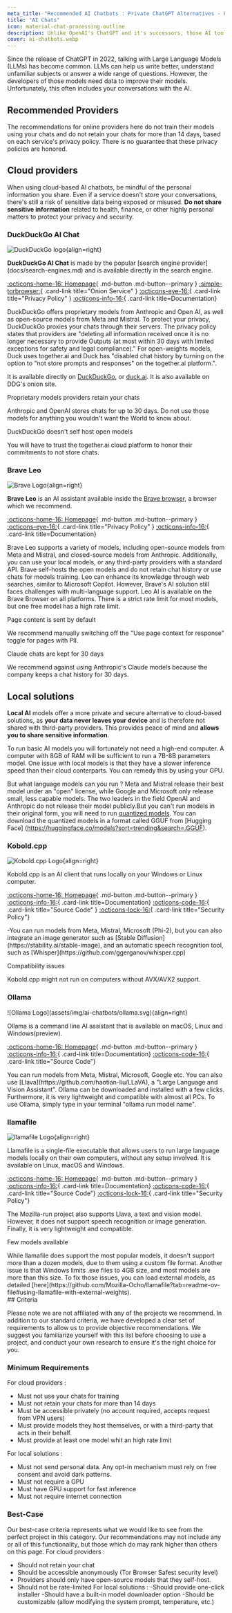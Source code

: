 ```yaml
---
meta_title: "Recommended AI Chatbots : Private ChatGPT Alternatives - Privacy Guides"
title: "AI Chats"
icon: material-chat-processing-outline
description: Unlike OpenAI's ChatGPT and it's successors, those AI tools do not train their models using your conversations.
cover: ai-chatbots.webp
---
```

Since the release of ChatGPT in 2022, talking with Large Language Models (LLMs) has become common. LLMs can help us write better, understand unfamiliar subjects or answer a wide range of questions. However, the developers of those models need data to improve their models. Unfortunately, this often includes your conversations with the AI.

## Recommended Providers

The recommendations for online providers here do not train their models using your chats and do not retain your chats for more than 14 days, based on each service's privacy policy. There is no guarantee that these privacy policies are honored.

## Cloud providers
When using cloud-based AI chatbots, be mindful of the personal information you share. Even if a service doesn't store your conversations, there's still a risk of sensitive data being exposed or misused. **Do not share sensitive information** related to health, finance, or other highly personal matters to protect your privacy and security.

### DuckDuckGo AI Chat
<div class="admonition recommendation" markdown>

![DuckDuckGo logo](assets/img/ai-chatbots/duckai.svg){align=right}

**DuckDuckGo AI Chat** is made by the popular [search engine provider] (docs/search-engines.md) and is available directly in the search engine.

[:octicons-home-16: Homepage](https://duck.ai){ .md-button .md-button--primary }
[:simple-torbrowser:](https://duckduckgogg42xjoc72x3sjasowoarfbgcmvfimaftt6twagswzczad.onion/aichat){ .card-link title="Onion Service" }
[:octicons-eye-16:](https://duckduckgo.com/aichat/privacy-terms){ .card-link title="Privacy Policy" }
[:octicons-info-16:](https://help.duckduckgo.com){ .card-link title=Documentation}

</div>

DuckDuckGo offers proprietary models from Anthropic and Open AI, as well as open-source models from Meta and Mistral. To protect your privacy, DuckDuckGo proxies your chats through their servers. The privacy policy states that providers are "deleting all information received once it is no longer necessary to provide Outputs (at most within 30 days with limited exceptions for safety and legal compliance)." For open-weights models, Duck uses together.ai and Duck has "disabled chat history by turning on the option to "not store prompts and responses" on the together.ai platform.".

 It is available directly on [DuckDuckGo](https://duckduckgo.com), or [duck.ai](https://duck.ai). It is also available on DDG's onion site.
<div class="admonition danger" markdown>
<p class="admonition-title">Proprietary models providers retain your chats</p>
Anthropic and OpenAI stores chats for up to 30 days. Do not use those models for anything you wouldn't want the World to know about.
</div>
<div class="admonition warning" markdown>
<p class="admonition-title">DuckDuckGo doesn't self host open models</p>
You will have to trust the together.ai cloud platform to honor their commitments to not store chats.
</div>


### Brave Leo

<div class="admonition recommendation" markdown>

![Brave Logo](assets/img/ai-chatbots/leo.svg){align=right}

**Brave Leo** is an AI assistant available inside the [Brave browser](desktop-browsers.md#brave), a browser which we recommend.

[:octicons-home-16: Homepage](https://brave.com/leo){ .md-button .md-button--primary }
[:octicons-eye-16:](https://brave.com/privacy/browser/#brave-leo){ .card-link title="Privacy Policy" }
[:octicons-info-16:](https://github.com/brave/brave-browser/wiki/Brave-Leo){ .card-link title=Documentation}

</div>
Brave Leo supports a variety of models, including open-source models from Meta and Mistral, and closed-source models from Anthropic. Additionally, you can use your local models, or any third-party providers with a standard API. Brave self-hosts the open models and do not retain chat history or use chats for models training. Leo can enhance its knowledge through web searches, similar to Microsoft Copilot. However, Brave's AI solution still faces challenges with multi-language support. Leo AI is available on the Brave Browser on all platforms. There is a strict rate limit for most models, but one free model has a high rate limit.



<div class="admonition danger" markdown>
<p class="admonition-title">Page content is sent by default </p>
We recommend manually switching off the "Use page context for response" toggle for pages with PII.
</div>
<div class="admonition danger" markdown>
<p class="admonition-title">Claude chats are kept for 30 days </p>
We recommend against using Anthropic's Claude models because the company keeps a chat history for 30 days.
</div>

## Local solutions
**Local AI** models offer a more private and secure alternative to cloud-based solutions, as **your data never leaves your device** and is therefore not shared with third-party providers. This provides peace of mind and **allows you to share sensitive information**.

To run basic AI models you will fortunately not need a high-end computer. A computer with 8GB of RAM will be sufficient to run a 7B-8B parameters model. One issue with local models is that they have a slower inference speed than their cloud conterparts. You can remedy this by using your GPU.

 But what language models can you run ? Meta and Mistral release their best model under an "open" license, while Google and Microsoft only release small, less capable models. The two leaders in the field OpenAI and Anthropic do not release their model publicly.But you can't run models in their original form, you will need to run [quantized models](https://huggingface.co/docs/optimum/en/concept_guides/quantization). You can download the quantized models in a format called GGUF from [Hugging Face] (https://huggingface.co/models?sort=trending&search=.GGUF).

### Kobold.cpp
<div class="admonition recommendation" markdown>

![Kobold.cpp Logo](assets/img/ai-chatbots/kobold.svg){align=right}

Kobold.cpp is an AI client that runs locally on your Windows or Linux computer.

[:octicons-home-16: Homepage](https://github.com/LostRuins/koboldcpp){ .md-button .md-button--primary }
[:octicons-info-16:](https://github.com/LostRuins/koboldcpp/wiki){ .card-link title=Documentation}
[:octicons-code-16:](https://github.com/LostRuins/koboldcpp){ .card-link title="Source Code" }
[:octicons-lock-16:](https://github.com/LostRuins/koboldcpp/blob/2f3597c29abea8b6da28f21e714b6b24a5aca79b/SECURITY.md){ .card-link title="Security Policy"}

</div>
-You can run models from Meta, Mistral, Microsoft (Phi-2), but you can also integrate an image generator such as [Stable Diffusion](https://stability.ai/stable-image), and an automatic speech recognition tool, such as [Whisper](https://github.com/ggerganov/whisper.cpp)

<div class="admonition note" markdown>
<p class="admonition-title">Compatibility issues </p>
Kobold.cpp might not run on computers without AVX/AVX2 support.
</div>

### Ollama
<div class="admonition recommendation" markdown>
![Ollama Logo](assets/img/ai-chatbots/ollama.svg){align=right}

Ollama is a command line AI assistant that is available on macOS, Linux and Windows(preview).

[:octicons-home-16: Homepage](https://github.com/ollama/ollama){ .md-button .md-button--primary }
[:octicons-info-16:](https://github.com/ollama/ollama){ .card-link title=Documentation}
[:octicons-code-16:](https://github.com/ollama/ollama){ .card-link title="Source Code"}


</div>
You can run models from Meta, Mistral, Microsoft, Google etc. You can also use [Llava](https://github.com/haotian-liu/LLaVA), a "Large Language and Vision Assistant". Ollama can be downloaded and installed with a few clicks. Furthermore, it is very lightweight and compatible with almost all PCs. To use Ollama, simply type in your terminal "ollama run model name".

### llamafile
<div class="admonition recommendation" markdown>

![llamafile Logo](assets/img/ai-chatbots/llamafile.svg){align=right}

Llamafile is a single-file executable that allows users to run large language models locally on their own computers, without any setup involved. It is available on Linux, macOS and Windows.

[:octicons-home-16: Homepage](https://github.com/Mozilla-Ocho/llamafile/){ .md-button .md-button--primary }
[:octicons-info-16:](https://github.com/Mozilla-Ocho/llamafile/?tab=readme-ov-file#llamafile){ .card-link title=Documentation}
[:octicons-code-16:](https://github.com/ollama/ollama){ .card-link title="Source Code"}
[:octicons-lock-16:](hhttps://github.com/Mozilla-Ocho/llamafile?tab=readme-ov-file#security){ .card-link title="Security Policy"}

</div>
The Mozilla-run project also supports Llava, a text and vision model. However, it does not support speech recognition or image generation. Finally, it is very lightweight and compatible.

<div class="admonition note" markdown>
<p class="admonition-title">Few models available </p>
While llamafile does support the most popular models, it doesn't support more than a dozen models, due to them using a custom file format. Another issue is that Windows limits .exe files to 4GB size, and most models are more than this size. To fix those issues, you can load external models, as detailed [here](https://github.com/Mozilla-Ocho/llamafile?tab=readme-ov-file#using-llamafile-with-external-weights).
</div>
## Criteria

Please note we are not affiliated with any of the projects we recommend. In addition to our standard criteria, we have developed a clear set of requirements to allow us to provide objective recommendations. We suggest you familiarize yourself with this list before choosing to use a project, and conduct your own research to ensure it's the right choice for you.

### Minimum Requirements
  For cloud providers :
  - Must not use your chats for training
  - Must not retain your chats for more than 14 days
  - Must be accessible privately (no account required, accepts request from VPN users)
  - Must provide models they host themselves, or with a third-party that acts in their behalf.
  - Must provide at least one model whit an high rate limit

  For local solutions :
  - Must not send personal data. Any opt-in mechanism must rely on free consent and avoid dark patterns.
  - Must not require a GPU
  - Must have GPU support for fast inference
  - Must not require internet connection


### Best-Case

Our best-case criteria represents what we would like to see from the perfect project in this category. Our recommendations may not include any or all of this functionality, but those which do may rank higher than others on this page.
For cloud providers :
  - Should not retain your chat
  - Should be accessible anonymously (Tor Browser Safest security level)
  - Providers should only have open-source models that they self-host.
  - Should not be rate-limited
For local solutions :
   -Should provide one-click installer
   -Should have a built-in model downloader option
   -Should be customizable (allow modifying the system prompt, temperature, etc.)

